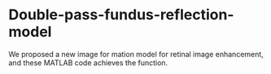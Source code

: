 # Double-pass-fundus-reflection-model

We proposed a new image for mation model for retinal image enhancement, and these MATLAB code achieves the function.


